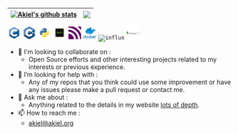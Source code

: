 
| <a href="https://github.com/akielaries/github-readme-stats"><img align="center" src="https://github-readme-stats.vercel.app/api?username=akielaries&show_icons=true&count_private=true&include_all_commits=true&theme=buefy&hide_border=true" alt="Akiel's github stats" /></a> | <a href="https://github.com/akielaries/github-readme-stats"><img align="center" src="https://github-readme-stats.vercel.app/api/top-langs/?username=akielaries&count_private=true&hide=java,javascript,html&langs_count=10&layout=compact&theme=buefy&hide_border=true" /></a> |
| ------------- | ------------- |

<code><img height="30" alt="c" src="https://raw.githubusercontent.com/github/explore/f3e22f0dca2be955676bc70d6214b95b13354ee8/topics/c/c.png"></code>
<code><img height="30" alt="cpp" src="https://raw.githubusercontent.com/github/explore/80688e429a7d4ef2fca1e82350fe8e3517d3494d/topics/cpp/cpp.png"></code>
<code><img height="30" alt="python" src="https://raw.githubusercontent.com/github/explore/80688e429a7d4ef2fca1e82350fe8e3517d3494d/topics/python/python.png"></code>
<code><img height="30" alt="assembly" src="https://raw.githubusercontent.com/github/explore/e495457f5ff28c343f9e422f8e3cf80fd3e80890/topics/assembly/assembly.png"></code>
<code><img height="30" alt="mqtt" src="https://raw.githubusercontent.com/github/explore/6afe2c43768e7ef1e252839a1f1c12b730faa007/topics/mqtt/mqtt.png"></code>
<code><img height="30" alt="docker" src="https://raw.githubusercontent.com/github/explore/80688e429a7d4ef2fca1e82350fe8e3517d3494d/topics/docker/docker.png"></code>
<code><img height="30" alt="influx" src="https://assets.zabbix.com/img/brands/influxdb.svg"></code>
<code><img height="30" alt="mongo" src="https://raw.githubusercontent.com/github/explore/80688e429a7d4ef2fca1e82350fe8e3517d3494d/topics/mongodb/mongodb.png"></code>
<code><img height="40" alt="" src=""></code>


- 👯 I'm looking to collaborate on : 
    - Open Source efforts and other interesting projects related
    to my interests or previous experience.
- 🤔 I’m looking for help with :
    - Any of my repos that you think could use some improvement or 
    have any issues please make a pull request or contact me.
- 💬 Ask me about :
    - Anything related to the details in my website [lots of depth](https://akielaries.github.io/).
- 📫 How to reach me : 
    - [akiel@akiel.org](mailto:akiel@akiel.org)

